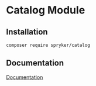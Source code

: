 # Catalog Module

## Installation

```
composer require spryker/catalog
```

## Documentation

[Documentation](https://spryker.github.io)
